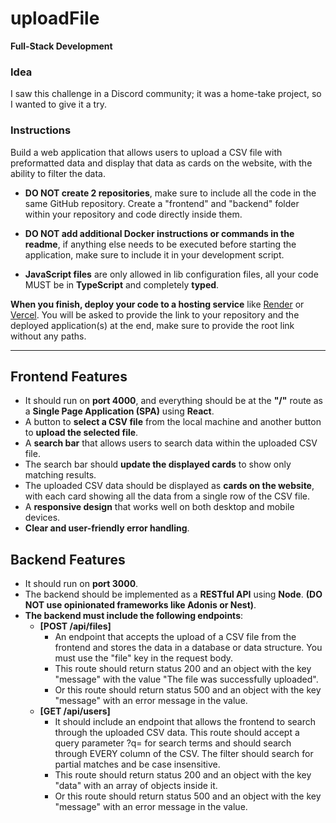 # uploadFile

**Full-Stack Development**

### Idea
I saw this challenge in a Discord community; it was a home-take project, so I wanted to give it a try.


### Instructions
Build a web application that allows users to upload a CSV file with preformatted data and display that data as cards on the website, with the ability to filter the data.

- **DO NOT create 2 repositories**, make sure to include all the code in the same GitHub repository. Create a "frontend" and "backend" folder within your repository and code directly inside them.

- **DO NOT add additional Docker instructions or commands in the readme**, if anything else needs to be executed before starting the application, make sure to include it in your development script.

- **JavaScript files** are only allowed in lib configuration files, all your code MUST be in **TypeScript** and completely **typed**.

**When you finish, deploy your code to a hosting service** like [Render](https://render.com/) or [Vercel](https://vercel.com/). You will be asked to provide the link to your repository and the deployed application(s) at the end, make sure to provide the root link without any paths.

---

## Frontend Features

- It should run on **port 4000**, and everything should be at the **"/"** route as a **Single Page Application (SPA)** using **React**.
- A button to **select a CSV file** from the local machine and another button to **upload the selected file**.
- A **search bar** that allows users to search data within the uploaded CSV file.
- The search bar should **update the displayed cards** to show only matching results.
- The uploaded CSV data should be displayed as **cards on the website**, with each card showing all the data from a single row of the CSV file.
- A **responsive design** that works well on both desktop and mobile devices.
- **Clear and user-friendly error handling**.

## Backend Features

- It should run on **port 3000**.
- The backend should be implemented as a **RESTful API** using **Node**. **(DO NOT use opinionated frameworks like Adonis or Nest)**.
- **The backend must include the following endpoints**:
    - **[POST /api/files]**
        - An endpoint that accepts the upload of a CSV file from the frontend and stores the data in a database or data structure. You must use the "file" key in the request body.
        - This route should return status 200 and an object with the key "message" with the value "The file was successfully uploaded".
        - Or this route should return status 500 and an object with the key "message" with an error message in the value.
    - **[GET /api/users]**
        - It should include an endpoint that allows the frontend to search through the uploaded CSV data. This route should accept a query parameter ?q= for search terms and should search through EVERY column of the CSV. The filter should search for partial matches and be case insensitive.
        - This route should return status 200 and an object with the key "data" with an array of objects inside it.
        - Or this route should return status 500 and an object with the key "message" with an error message in the value.